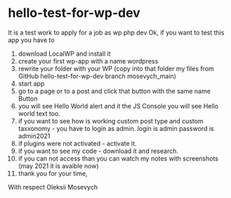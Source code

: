 # hello-test-for-wp-dev
It is a test work to apply for a job as wp php dev
Ok, if you want to test this app you have to
1. download LocalWP and install it
2. create your first wp-app with a name wordpress
3. rewrite your folder with your WP (copy into that folder my files from GitHub hello-test-for-wp-dev branch mosevych_main)
4. start app
5. go to a page or to a post and click that button with the same name Button
6. you will see Hello World alert and it the JS Console you will see Hello world text too.
7. if you want to see how is working custom post type and custom taxxonomy - you have to login as admin. login is admin password is admin2021
8. if plugins were not activated - activate it.
9. if you want to see my code - download it and research.
10. if you can not access than you can watch my notes with screenshots (may 2021 it is avaible now)
11. thank you for your time,

With respect 
Oleksii Mosevych

